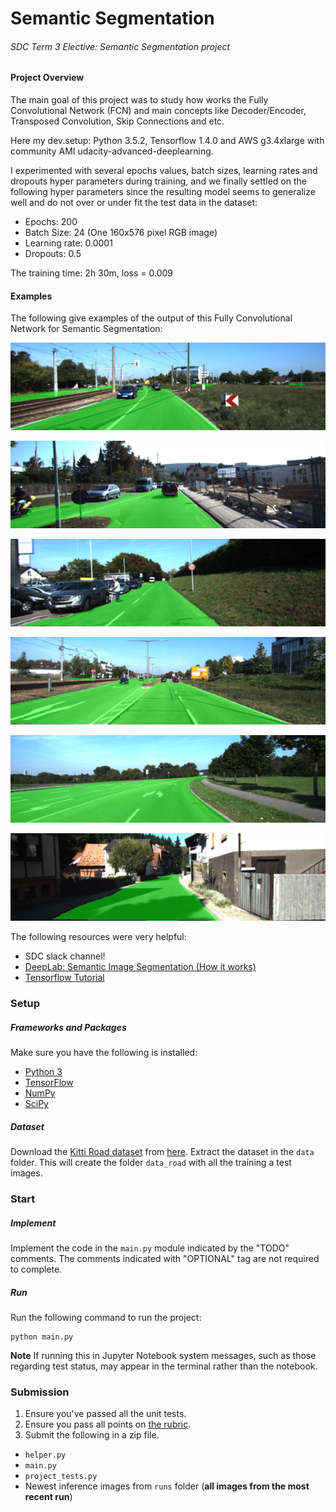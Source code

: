 # Semantic Segmentation
###### SDC Term 3 Elective: Semantic Segmentation project

#### Project Overview

The main goal of this project was to study how works the Fully Convolutional Network (FCN) and main concepts like Decoder/Encoder, Transposed Convolution, Skip Connections and etc.

Here my dev.setup: Python 3.5.2, Tensorflow 1.4.0 and AWS g3.4xlarge with community AMI udacity-advanced-deeplearning.
 
I experimented with several epochs values, batch sizes, learning rates and dropouts hyper parameters during training, and we finally settled on the following hyper parameters since the resulting model seems to generalize well and do not over or under fit the test data in the dataset:

* Epochs: 200
* Batch Size: 24 (One 160x576 pixel RGB image)
* Learning rate: 0.0001
* Dropouts: 0.5

The training time: 2h 30m, loss = 0.009

#### Examples

The following give examples of the output of this Fully Convolutional Network for Semantic Segmentation:

![alt text](./examples/um_000003.png)

![alt text](./examples/um_000010.png)

![alt text](./examples/um_000014.png)

![alt text](./examples/umm_000014.png)

![alt text](./examples/umm_000046.png)

![alt text](./examples/uu_000092.png)

The following resources were very helpful:
* SDC slack channel!
* [DeepLab: Semantic Image Segmentation (How it works)](https://www.youtube.com/watch?v=b6jhopSMit8) 
* [Tensorflow Tutorial](http://cv-tricks.com/tensorflow-tutorial/training-convolutional-neural-network-for-image-classification/)


### Setup
##### Frameworks and Packages
Make sure you have the following is installed:
 - [Python 3](https://www.python.org/)
 - [TensorFlow](https://www.tensorflow.org/)
 - [NumPy](http://www.numpy.org/)
 - [SciPy](https://www.scipy.org/)
##### Dataset
Download the [Kitti Road dataset](http://www.cvlibs.net/datasets/kitti/eval_road.php) from [here](http://www.cvlibs.net/download.php?file=data_road.zip).  Extract the dataset in the `data` folder.  This will create the folder `data_road` with all the training a test images.

### Start
##### Implement
Implement the code in the `main.py` module indicated by the "TODO" comments.
The comments indicated with "OPTIONAL" tag are not required to complete.
##### Run
Run the following command to run the project:
```
python main.py
```
**Note** If running this in Jupyter Notebook system messages, such as those regarding test status, may appear in the terminal rather than the notebook.

### Submission
1. Ensure you've passed all the unit tests.
2. Ensure you pass all points on [the rubric](https://review.udacity.com/#!/rubrics/989/view).
3. Submit the following in a zip file.
 - `helper.py`
 - `main.py`
 - `project_tests.py`
 - Newest inference images from `runs` folder  (**all images from the most recent run**)
 
